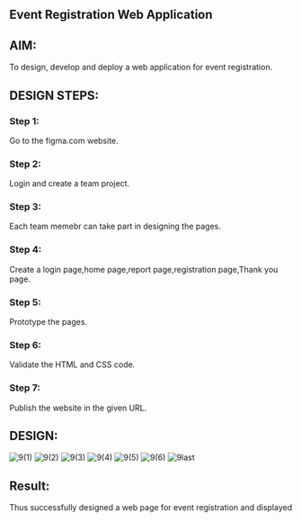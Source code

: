 ## Event Registration Web Application
## AIM:
To design, develop and deploy a web application for event registration.

## DESIGN STEPS:
### Step 1:
Go to the figma.com website.

### Step 2:
Login and create a team project.

### Step 3:
Each team memebr can take part in designing the pages.

### Step 4:
Create a login page,home page,report page,registration page,Thank you page.

### Step 5:
Prototype the pages.

### Step 6:
Validate the HTML and CSS code.

### Step 7:
Publish the website in the given URL.

## DESIGN:
![9(1)](https://user-images.githubusercontent.com/119560501/215433053-f690a6fe-dbae-4e11-91c4-428da442dfd6.png)
![9(2)](https://user-images.githubusercontent.com/119560501/215433092-99dbed85-90b7-4dad-8bb8-8962d291adde.png)
![9(3)](https://user-images.githubusercontent.com/119560501/215433124-383a5341-9235-4241-9585-87dc59b7512c.png)
![9(4)](https://user-images.githubusercontent.com/119560501/215433159-e09b2501-9f93-4dc2-afdd-953528d71973.png)
![9(5)](https://user-images.githubusercontent.com/119560501/215433214-ee55cbf3-2bcd-492a-bed2-448c25567aa8.png)
![9(6)](https://user-images.githubusercontent.com/119560501/215433238-3a651bba-aa33-41be-aea4-c5412f9d13a3.png)
![9last](https://user-images.githubusercontent.com/119560501/215433277-85924e6f-e796-4957-ac44-b29f67784acc.png)


## Result:
Thus successfully designed a web page for event registration and displayed
